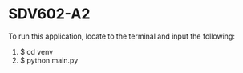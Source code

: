 # SDV602-A2

To run this application, locate to the terminal and input the following:
1. $ cd venv
2. $ python main.py